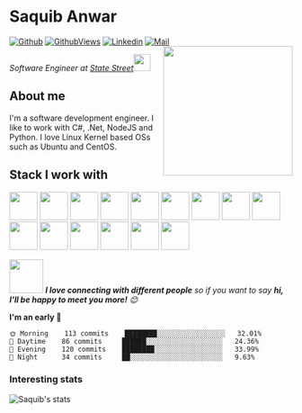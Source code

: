 # Saquib Anwar

[![Github](https://img.shields.io/github/followers/saquibanwar?label=Follow&style=social)](https://github.com/saquibanwar)
[![GithubViews](https://api.freemotion-llc.com/api/github/v1/profile-views?username=saquibanwar)](https://github.com/saquibanwar)
[![Linkedin](https://img.shields.io/badge/-Saquib%20Anwar-blue?style=flat-square&logo=linkedin&logoColor=white&link=https://www.linkedin.com/in/saquib-anwar/)](https://www.linkedin.com/in/saquib-anwar/)
[![Mail](https://img.shields.io/badge/-saquibedu@gmail.com-gray?style=flat-square&logo=gmail&logoColor=red&link=)](mailto:saquibedu@gmail.com)
<img align='right' src="https://media.giphy.com/media/M9gbBd9nbDrOTu1Mqx/giphy.gif" width="230">
<p><em>Software Engineer at <a href="https://www.statestreet.com/home.html">State Street</a><img src="https://media.giphy.com/media/WUlplcMpOCEmTGBtBW/giphy.gif" width="30"> 
</em></p>



## About me 
I'm a software development engineer. I like to work with C#, .Net, NodeJS and Python. I love Linux Kernel based OSs such as Ubuntu and CentOS.


## Stack I work with
<code><img height="50" src="https://www.vectorlogo.zone/logos/python/python-ar21.svg"></code>
<code><img height="50" src="https://www.vectorlogo.zone/logos/djangoproject/djangoproject-ar21.svg"></code>
<code><img height="50" src="https://www.vectorlogo.zone/logos/pocoo_flask/pocoo_flask-ar21.svg"></code>
<code><img height="50" src="https://www.vectorlogo.zone/logos/php/php-horizontal.svg"></code>
<code><img height="50" src="https://www.vectorlogo.zone/logos/nodejs/nodejs-horizontal.svg"></code>
<code><img height="50" src="https://www.vectorlogo.zone/logos/socketio/socketio-ar21.svg"></code>
<code><img height="50" src="https://www.vectorlogo.zone/logos/postgresql/postgresql-horizontal.svg"></code>
<code><img height="50" src="https://www.vectorlogo.zone/logos/mysql/mysql-horizontal.svg"></code>
<code><img height="50" src="https://www.vectorlogo.zone/logos/sqlite/sqlite-ar21.svg"></code>
<code><img height="50" src="https://www.vectorlogo.zone/logos/github/github-ar21.svg"></code>
<code><img height="50" src="https://www.vectorlogo.zone/logos/getpostman/getpostman-ar21.svg"></code>
<code><img height="50" src="https://www.vectorlogo.zone/logos/git-scm/git-scm-ar21.svg"></code>
<code><img height="50" src="https://www.vectorlogo.zone/logos/linux/linux-ar21.svg"></code>
<code><img height="50" src="https://www.vectorlogo.zone/logos/ubuntu/ubuntu-ar21.svg"></code>
<code><img height="50" src="https://www.vectorlogo.zone/logos/gnu_bash/gnu_bash-ar21.svg"></code>

<img src="https://media.giphy.com/media/LnQjpWaON8nhr21vNW/giphy.gif" width="60"> <em><b>I love connecting with different people</b> so if you want to say <b>hi, I'll be happy to meet you more!</b> 😊</em>

<!--START_SECTION:waka-->
**I'm an early 🐤** 

```text
🌞 Morning    113 commits    ████████░░░░░░░░░░░░░░░░░   32.01% 
🌆 Daytime    86 commits     ██████░░░░░░░░░░░░░░░░░░░   24.36% 
🌃 Evening    120 commits    ████████░░░░░░░░░░░░░░░░░   33.99% 
🌙 Night      34 commits     ██░░░░░░░░░░░░░░░░░░░░░░░   9.63%

```



<!--END_SECTION:waka-->


### Interesting stats

![Saquib's stats](https://github-readme-stats.vercel.app/api?username=saquibanwar&show_icons=true)

